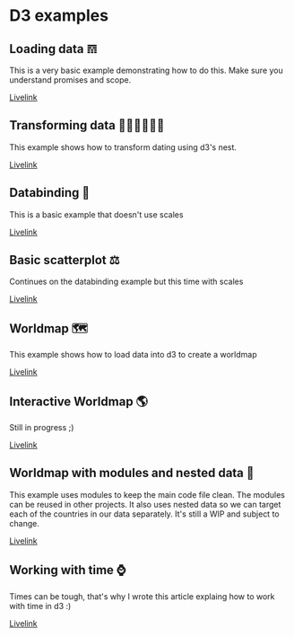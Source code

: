 # D3 examples

## Loading data 𝌗
This is a very basic example demonstrating how to do this. Make sure you understand promises and scope.

[Livelink](https://beta.vizhub.com/Razpudding/f99e6547637e4b029265fc053221b43b?edit=files&file=index.js)

## Transforming data 👨🏻‍🏭👩🏻‍🏭
This example shows how to transform dating using d3's nest.

[Livelink](https://beta.vizhub.com/Razpudding/2e039bf6e39a421180741285a8f735a3)

## Databinding 🔄
This is a basic example that doesn't use scales

[Livelink](https://beta.vizhub.com/Razpudding/5ec6296c16c04227bf92a817d6ba4595)

## Basic scatterplot ⚖️
Continues on the databinding example but this time with scales 

[Livelink](https://beta.vizhub.com/Razpudding/43af65cee12c440c8992b9bfadd81eab)

## Worldmap 🗺
This example shows how to load data into d3 to create a worldmap

[Livelink](https://beta.vizhub.com/Razpudding/6b3c5d10edba4c86babf4b6bc204c5f0?edit=files&file=index.js)

## Interactive Worldmap 🌎
Still in progress ;)

[Livelink](https://beta.vizhub.com/Razpudding/b708d8950514436fae6dee08a0f6a5f2)

## Worldmap with modules and nested data 🐣
This example uses modules to keep the main code file clean. The modules can be reused in other projects.
It also uses nested data so we can target each of the countries in our data separately.
It's still a WIP and subject to change.

[Livelink](https://beta.vizhub.com/Razpudding/b42c2072180348658542212b91614b82)

## Working with time ⌚️
Times can be tough, that's why I wrote this article explaing how to work with time in d3 :)

[Livelink](https://observablehq.com/@razpudding/d3time)